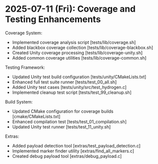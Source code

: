 # 2025-07-11 (Fri): Coverage and Testing Enhancements

Coverage System:

- Implemented coverage analysis script [tests/lib/coverage.sh]
- Added blackbox coverage collection [tests/lib/coverage-blackbox.sh]
- Created Unity coverage processing [tests/lib/coverage-unity.sh]
- Added common coverage utilities [tests/lib/coverage-common.sh]

Testing Framework:

- Updated Unity test build configuration [tests/unity/CMakeLists.txt]
- Enhanced full test suite runner [tests/test_00_all.sh]
- Added Unity test cases [tests/unity/src/test_hydrogen.c]
- Implemented cleanup test script [tests/test_99_cleanup.sh]

Build System:

- Updated CMake configuration for coverage builds [cmake/CMakeLists.txt]
- Enhanced compilation test [tests/test_01_compilation.sh]
- Updated Unity test runner [tests/test_11_unity.sh]

Extras:

- Added payload detection tool [extras/test_payload_detection.c]
- Implemented marker finder utility [extras/find_all_markers.c]
- Created debug payload tool [extras/debug_payload.c]
